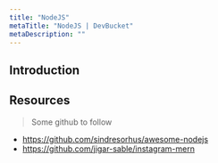 ```yaml
---
title: "NodeJS"
metaTitle: "NodeJS | DevBucket"
metaDescription: ""
---
```


## Introduction


## Resources

> Some github to follow

- https://github.com/sindresorhus/awesome-nodejs
- https://github.com/jigar-sable/instagram-mern
